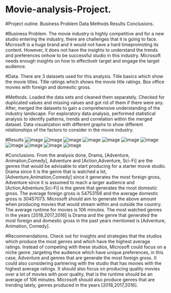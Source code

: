 # Movie-analysis-Project.
#Project outine.
Business Problem
Data
Methods
Results
Conclusions.

#Business Problem.
The movie industry is highly competitive and for a new studio entering the industry, there are challenges that it is going to face. Microsoft is a huge brand and it would not have a hard timepromoting its content. However, it does not have the insights to understand the trends and preferences onhow to be successful studio in this industry. Microsoft needs enough insights on how to effectivelr target  and engage the target audience.

#Data.
There are 3 datasets used for this analysis.
Title basics  which show the movie titles.
Title ratings which shows the movie title ratings.
Box office movies with foreign and domestic gross.

#Methods.
Loaded the data sets and cleaned them separately. Checked for duplicated values and missing values and got rid of them if there were any. After, merged the datasets to gain a comprehensive understanding of the industry landscape.
For exploratory data analysis, performed statistical analysis to identify patterns, trends and correlation within the merged dataset. Data visualization with different graphs to show different relationships of the factors to consider in the movie industry.

#Results
![image](https://github.com/Mumo2001/Movie-analysis-Project./assets/70215639/65d38e2e-24d7-451e-beae-71b53cd5c5a9)
![image](https://github.com/Mumo2001/Movie-analysis-Project./assets/70215639/ec397795-72b2-4912-9c3e-2674a31defa7)
![image](https://github.com/Mumo2001/Movie-analysis-Project./assets/70215639/e4d93900-443a-4cb4-80e8-ee4e0162b80b)
![image](https://github.com/Mumo2001/Movie-analysis-Project./assets/70215639/18481ad5-2009-47ac-bc99-d506ffc35476)
![image](https://github.com/Mumo2001/Movie-analysis-Project./assets/70215639/3244f3e2-bd27-49a4-9266-9014aaf2837f)
![image](https://github.com/Mumo2001/Movie-analysis-Project./assets/70215639/f39401b2-a243-4e5a-96f7-1b5790fc7aa9)
![image](https://github.com/Mumo2001/Movie-analysis-Project./assets/70215639/43f4d768-e5da-4997-82d8-0366f5ba4575)
![image](https://github.com/Mumo2001/Movie-analysis-Project./assets/70215639/7691d3ad-2599-4f67-a0b7-41fe0326176f)
![image](https://github.com/Mumo2001/Movie-analysis-Project./assets/70215639/15b33ea4-81d1-4496-84eb-7b1235d9fcc9)
![image](https://github.com/Mumo2001/Movie-analysis-Project./assets/70215639/8e350dfb-9855-4547-aec0-13fc56272736)
![image](https://github.com/Mumo2001/Movie-analysis-Project./assets/70215639/578b6e1c-bfce-4312-9db3-ebfb0ad8c8ac)

#Conclusions.
From the analysis done, Drama, [Adventure, Animation,Comedy], Adventure and [Action,Adventure, Sci-Fi] are the genres that would be advisable to start producing for a starter movie studio. 
Drama since it is the genre that is watched a lot, [Adventure,Animation,Comedy]  since it generates the most foreign gross, Adventure since it is assumed to reach a larger audience and [Action,Adventure,Sci-Fi] is the genre that generates the most domestic gross.
The average foreign gross is 54753156 and the average domestic gross is 30457073.
Microsoft should aim to generate the above amount when producing movies that would stream within and outside the country.
The average runtime for movies is 106 minutes.
The most watched genres in the years [2018,2017,2016] is Drama and the genre that generated the most foreign and domestic gross in the past years mentioned is [Adventure, Animation, Comedy].

#Recommendations.
Check out for insights and strategies that the studios which produce the most genres and which have the highest average ratings.
Instead of competing with these studios, Microsoft could focus on a niche genre ,targeting the audience which have unique preferences, in this case, Adventure and genres that are generate the most foreign gross.
It could also considering partnering with the studio that has movies with the highest average ratings.
It should also focus on producing quality movies over a lot of movies with poor quality, that is the runtime should be an average of 106 minutes.
Microsoft should also produce genres that are trending lately, genres produced in the years [2018,2017,2016].

